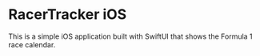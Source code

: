 # RacerTracker iOS
This is a simple iOS application built with SwiftUI that shows the Formula 1 race calendar.

